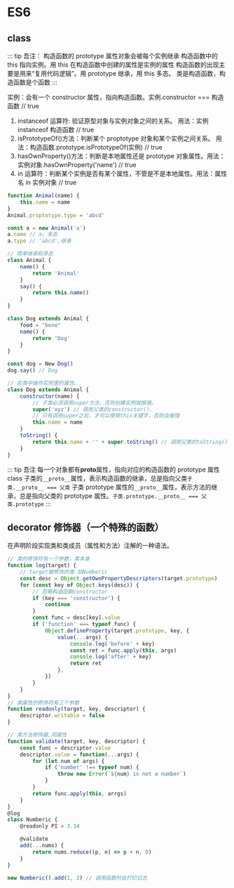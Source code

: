 # ES6

## class

::: tip 吾注：
构造函数的 prototype 属性对象会被每个实例继承
构造函数中的 this 指向实例。用 this 在构造函数中创建的属性是实例的属性
构造函数的出现主要是用来“复用代码逻辑”。用 prototype 继承，用 this 多态。
类是构造函数，构造函数是个函数
:::

实例：会有一个 constructor 属性，指向构造函数。实例.constructor === 构造函数 // true

1. instanceof 运算符: 验证原型对象与实例对象之间的关系。 用法：实例 instanceof 构造函数 // true
2. isPrototypeOf()方法：判断某个 proptotype 对象和某个实例之间关系。 用法：构造函数.prototype.isPrototypeOf(实例) // true
3. hasOwnProperty()方法：判断是本地属性还是 prototype 对象属性。用法：实例对象.hasOwnProperty('name') // true
4. in 运算符：判断某个实例是否有某个属性，不管是不是本地属性。用法：属性名 in 实例对象 // true

```js
function Animal(name) {
    this.name = name
}
Animal.proptotype.type = 'abcd'

const a = new Animal('a')
a.name // a，多态
a.type // 'abcd',继承

// 简单继承和多态
class Animal {
    name() {
        return 'Animal'
    }
    say() {
        return this.name()
    }
}

class Dog extends Animal {
    food = "bone"
    name() {
        return 'Dog'
    }
}

const dog = New Dog()
dog.say() // Dog

// 在类中操作实例里的属性。
class Dog extends Animal {
    constructor(name) {
        // 子类必须调用super方法，否则创建实例就报错。
        super('xyz') // 调用父类的constructor().
        // 只有调用super之后，才可以使用this关键字，否则会报错
        this.name = name
    }
    toString() {
        return this.name + '' + super.toString() // 调用父类的toString()
    }
}
```

::: tip 吾注
每一个对象都有**proto**属性，指向对应的构造函数的 prototype 属性
class
子类的`__proto__`属性，表示构造函数的继承，总是指向父类`子类.__proto__ === 父类`
子类 prototype 属性的`__proto__`属性，表示方法的继承，总是指向父类的 prototype 属性。`子类.prototype.__proto__ === 父类.prototype`
:::

## decorator 修饰器（一个特殊的函数）

在声明阶段实现类和类成员（属性和方法）注解的一种语法。

```js
// 类的修饰符有一个参数，类本身
function log(target) {
    // target被修饰的类 如Numberic
    const desc = Object.getOwnPropertyDescriptors(target.prototype)
    for (const key of Object.keys(desc)) {
        // 忽略构造函数constructor
        if (key === 'constructor') {
            continue
        }
        const func = desc[key].value
        if ('function' === typeof func) {
            Object.defineProperty(target.prototype, key, {
                value(...args) {
                    console.log('before' + key)
                    const ret = func.apply(this, args)
                    console.log('after' + key)
                    return ret
                },
            })
        }
    }
}
// 类属性的修饰符有三个参数
function readonly(target, key, descriptor) {
    descriptor.writable = false
}

// 类方法修饰器,同属性
function validate(target, key, descriptor) {
    const func = descriptor.value
    descriptor.value = function(...args) {
        for (let num of args) {
            if ('number' !== typeof num) {
                throw new Error(`${num} is not a number`)
            }
        }
        return func.apply(this, arrgs)
    }
}
@log
class Numberic {
    @readonly PI = 3.14

    @validate
    add(...nums) {
        return nums.reduce((p, n) => p + n, 0)
    }
}

new Numberic().add(1, 2) // 调用函数时会打印日志
```
